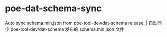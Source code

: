# poe-dat-schema-sync
Auto sync schema.min.json from poe-tool-dev/dat-schema release,  | 自动同步 poe-tool-dev/dat-schema 发布的 schema.min.json 文件
